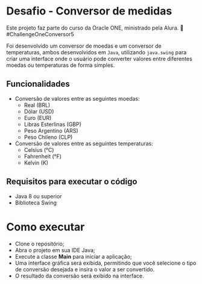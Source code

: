 # Desafio - Conversor de medidas

Este projeto faz parte do curso da Oracle ONE, ministrado pela Alura. 🤘 #ChallengeOneConversor5

Foi desenvolvido um conversor de moedas e um conversor de temperaturas, ambos desenvolvidos em `Java`, utilizando `java.swing` para criar uma interface onde o usuário pode converter valores entre diferentes moedas ou temperaturas de forma simples.

## Funcionalidades

- Conversão de valores entre as seguintes moedas:
  - Real (BRL)
  - Dólar (USD)
  - Euro (EUR)
  - Libras Esterlinas (GBP)
  - Peso Argentino (ARS)
  - Peso Chileno (CLP)
- Conversão de valores entre as seguintes temperaturas:
  - Celsius (°C)
  - Fahrenheit (°F)
  - Kelvin (K)

## Requisitos para executar o código

- Java 8 ou superior
- Biblioteca Swing

# Como executar

- Clone o repositório;
- Abra o projeto em sua IDE Java;
- Execute a classe **Main** para iniciar a aplicação;
- Uma interface gráfica será exibida, permitindo que você selecione o tipo de conversão desejada e insira o valor a ser convertido.
- O resultado da conversão será exibido na interface.
